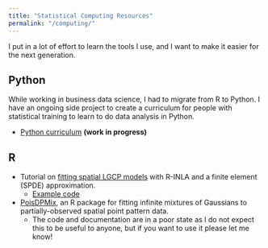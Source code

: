```yaml
---
title: "Statistical Computing Resources"
permalink: "/computing/"
---
```



I put in a lot of effort to learn the tools I use, and I want to make it
easier for the next generation.


## Python

While working in business data science, I had to migrate from R to Python. I
have an ongoing side project to create a curriculum for people with statistical
training to learn to do data analysis in Python.

- [Python curriculum](https://kflagg.gitbook.io/pythonds/) **(work in progress)**


## R

- Tutorial on [fitting spatial LGCP models](https://doi.org/10.1080/02664763.2021.2023116)
  with R-INLA and a finite element (SPDE) approximation.
  - [Example code](https://github.com/kflagg/jas-inla-review)
- [PoisDPMix](https://github.com/kflagg/poisDPmix), an R package for fitting
  infinite mixtures of Gaussians to partially-observed spatial point pattern
  data.
  - The code and documentation are in a poor state as I do not expect this to
    be useful to anyone, but if you want to use it please let me know!


